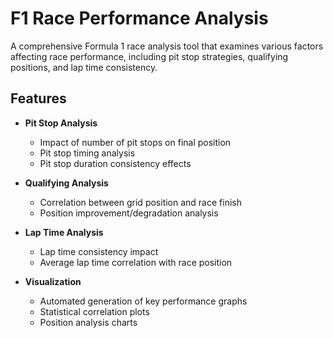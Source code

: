 # F1 Race Performance Analysis

A comprehensive Formula 1 race analysis tool that examines various factors affecting race performance, including pit stop strategies, qualifying positions, and lap time consistency.

## Features

- **Pit Stop Analysis**
  - Impact of number of pit stops on final position
  - Pit stop timing analysis
  - Pit stop duration consistency effects

- **Qualifying Analysis**
  - Correlation between grid position and race finish
  - Position improvement/degradation analysis

- **Lap Time Analysis**
  - Lap time consistency impact
  - Average lap time correlation with race position

- **Visualization**
  - Automated generation of key performance graphs
  - Statistical correlation plots
  - Position analysis charts
  
  